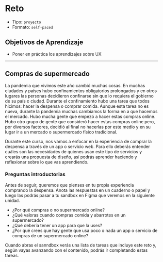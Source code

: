 # Reto

- Tipo: `proyecto`
- Formato: `self-paced`

## Objetivos de Aprendizaje

- Poner en práctica los aprendizajes sobre UX

***

## Compras de supermercado

La pandemia que vivimos este año cambió muchas cosas. En muchas ciudades y
países hubo confinamientos obligatorios prolongados y en otros lugares las
personas decidieron confinarse sin que lo requiera el gobierno de su país o
ciudad. Durante el confinamiento hubo una tarea que todos hicimos: hacer la
despensa o comprar comida. Aunque esta tarea no es nueva, durante la pandemia
muchas cambiamos la forma en a que hacemos el mercado. Hubo mucha gente que
empezó a hacer estas compras online. Hubo otro grupo de gente que consideró
hacer estas compras online pero, por diversos factores, decidió al final no
hacerlas por este medio y en su lugar ir a un mercado o supermercado físico
tradicional.

Durante este curso, nos vamos a enfocar en la experiencia de comprar la
despensa a través de un app o servicio web. Para ello deberás entender cuáles
son las necesidades de quienes usan este tipo de servicios y crearás una
propuesta de diseño, así podrás aprender haciendo y reflexionar sobre lo que
vas aprendiendo.

### Preguntas introductorias

Antes de seguir, queremos que pienses en tu propia experiencia comprando la
despensa. Anota las respuestas en un cuaderno o papel y luego las podrás
pasar a tu sandbox en Figma que veremos en la siguiente unidad.

- ¿Por qué compras o no supermercado online?
- ¿Qué valoras cuando compras comida y abarrotes en un supermercado?
- ¿Qué debería tener un app para que la uses?
- ¿Por qué crees que hay gente que usa poco o nada un app o servicio de compras
  de un supermercado online?

Cuando abras el sanndbox verás una lista de tareas que incluye este reto
y, según vayas avanzando con el contenido, podrás ir completando estas tareas.